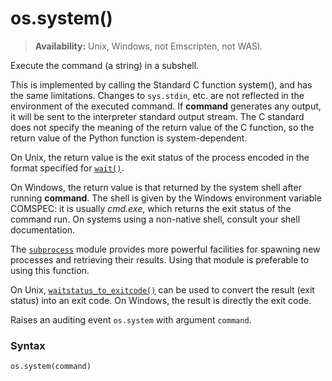 # os.system()

> **Availability:** Unix, Windows, not Emscripten, not WASI.

Execute the command (a string) in a subshell.

This is implemented by calling the Standard C function system(), and has the same limitations. Changes to `sys.stdin`, etc. are not reflected in the environment of the executed command. If **command** generates any output, it will be sent to the interpreter standard output stream. The C standard does not specify the meaning of the return value of the C function, so the return value of the Python function is system-dependent.

On Unix, the return value is the exit status of the process encoded in the format specified for [`wait()`](/modules/os/wait.md).

On Windows, the return value is that returned by the system shell after running **command**. The shell is given by the Windows environment variable COMSPEC: it is usually *cmd.exe*, which returns the exit status of the command run. On systems using a non-native shell, consult your shell documentation.

The [`subprocess`](/modules/subprocess/) module provides more powerful facilities for spawning new processes and retrieving their results. Using that module is preferable to using this function.

On Unix, [`waitstatus_to_exitcode()`](/modules/os/waitstatus_to_exitcode.md) can be used to convert the result (exit status) into an exit code. On Windows, the result is directly the exit code.

Raises an auditing event `os.system` with argument `command`.

### Syntax

```python
os.system(command)
```